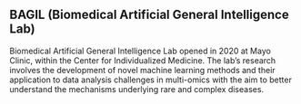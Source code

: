 ## BAGIL (Biomedical Artificial General Intelligence Lab)

Biomedical Artificial General Intelligence Lab opened in 2020 at Mayo Clinic, within the Center for Individualized Medicine. The lab’s research involves the development of novel machine learning methods and their application to data analysis challenges in multi-omics with the aim to better understand the mechanisms underlying rare and complex diseases.  
